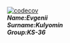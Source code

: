 [![codecov](https://codecov.io/gh/Kulyomin/studentsDataBase/main/graph/badge.svg?token=9b635889-d2ba-401e-97e4-473f24c24ebe)](https://codecov.io/gh/Kulyomin/studentsDataBase)  
***Name:Evgenii***  
***Surname:Kulyomin***  
***Group:KS-36***
